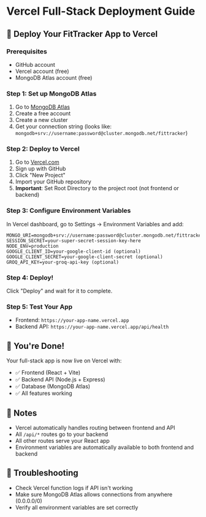 # Vercel Full-Stack Deployment Guide

## 🚀 Deploy Your FitTracker App to Vercel

### Prerequisites
- GitHub account
- Vercel account (free)
- MongoDB Atlas account (free)

### Step 1: Set up MongoDB Atlas
1. Go to [MongoDB Atlas](https://cloud.mongodb.com)
2. Create a free account
3. Create a new cluster
4. Get your connection string (looks like: `mongodb+srv://username:password@cluster.mongodb.net/fittracker`)

### Step 2: Deploy to Vercel
1. Go to [Vercel.com](https://vercel.com)
2. Sign up with GitHub
3. Click "New Project"
4. Import your GitHub repository
5. **Important**: Set Root Directory to the project root (not frontend or backend)

### Step 3: Configure Environment Variables
In Vercel dashboard, go to Settings → Environment Variables and add:

```
MONGO_URI=mongodb+srv://username:password@cluster.mongodb.net/fittracker
SESSION_SECRET=your-super-secret-session-key-here
NODE_ENV=production
GOOGLE_CLIENT_ID=your-google-client-id (optional)
GOOGLE_CLIENT_SECRET=your-google-client-secret (optional)
GROQ_API_KEY=your-groq-api-key (optional)
```

### Step 4: Deploy!
Click "Deploy" and wait for it to complete.

### Step 5: Test Your App
- Frontend: `https://your-app-name.vercel.app`
- Backend API: `https://your-app-name.vercel.app/api/health`

## 🎉 You're Done!

Your full-stack app is now live on Vercel with:
- ✅ Frontend (React + Vite)
- ✅ Backend API (Node.js + Express)
- ✅ Database (MongoDB Atlas)
- ✅ All features working

## 📝 Notes
- Vercel automatically handles routing between frontend and API
- All `/api/*` routes go to your backend
- All other routes serve your React app
- Environment variables are automatically available to both frontend and backend

## 🔧 Troubleshooting
- Check Vercel function logs if API isn't working
- Make sure MongoDB Atlas allows connections from anywhere (0.0.0.0/0)
- Verify all environment variables are set correctly